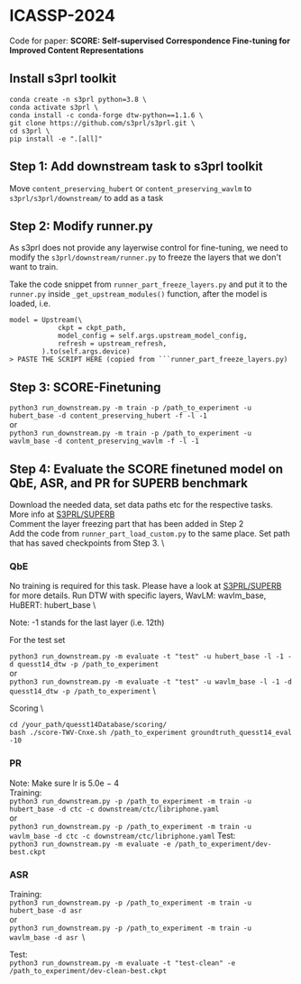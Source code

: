 # ICASSP-2024
Code for paper: **SCORE: Self-supervised Correspondence Fine-tuning for Improved Content Representations**
## Install s3prl toolkit
```
conda create -n s3prl python=3.8 \
conda activate s3prl \
conda install -c conda-forge dtw-python==1.1.6 \
git clone https://github.com/s3prl/s3prl.git \
cd s3prl \
pip install -e ".[all]"
```

## Step 1: Add downstream task to s3prl toolkit

Move ```content_preserving_hubert``` or ```content_preserving_wavlm``` to ```s3prl/s3prl/downstream/``` to add as a task

## Step 2: Modify runner.py
As s3prl does not provide any layerwise control for fine-tuning, we need to modify the ```s3prl/downstream/runner.py``` to freeze the layers that we don't want to train.

Take the code snippet from ```runner_part_freeze_layers.py``` and put it to the ```runner.py``` inside ```_get_upstream_modules()``` function, after the model is loaded, i.e.  

```
model = Upstream(\
            ckpt = ckpt_path,
            model_config = self.args.upstream_model_config,
            refresh = upstream_refresh,
        ).to(self.args.device)
> PASTE THE SCRIPT HERE (copied from ```runner_part_freeze_layers.py)
```

## Step 3: SCORE-Finetuning
```python3 run_downstream.py -m train -p /path_to_experiment -u hubert_base -d content_preserving_hubert -f -l -1``` \
or \
```python3 run_downstream.py -m train -p /path_to_experiment -u wavlm_base -d content_preserving_wavlm -f -l -1``` 

## Step 4: Evaluate the SCORE finetuned model on QbE, ASR, and PR for SUPERB benchmark
Download the needed data, set data paths etc for the respective tasks. More info at [S3PRL/SUPERB](https://github.com/s3prl/s3prl/blob/main/s3prl/downstream/docs/superb.md) \
Comment the layer freezing part that has been added in Step 2 \
Add the code from ```runner_part_load_custom.py``` to the same place. Set path that has saved checkpoints from Step 3. \

### QbE
No training is required for this task. Please have a look at [S3PRL/SUPERB](https://github.com/s3prl/s3prl/blob/main/s3prl/downstream/docs/superb.md) for more details.
Run DTW with specific layers, WavLM: wavlm_base, HuBERT: hubert_base \

Note: -1 stands for the last layer (i.e. 12th)

For the test set

```python3 run_downstream.py -m evaluate -t "test" -u hubert_base -l -1 -d quesst14_dtw -p /path_to_experiment ``` \
or \
```python3 run_downstream.py -m evaluate -t "test" -u wavlm_base -l -1 -d quesst14_dtw -p /path_to_experiment``` \ 

Scoring \
```
cd /your_path/quesst14Database/scoring/
bash ./score-TWV-Cnxe.sh /path_to_experiment groundtruth_quesst14_eval -10
```

### PR
Note: Make sure lr is 5.0e − 4 \
Training: \
```python3 run_downstream.py -p /path_to_experiment -m train -u hubert_base -d ctc -c downstream/ctc/libriphone.yaml``` \
or \
```python3 run_downstream.py -p /path_to_experiment -m train -u wavlm_base -d ctc -c downstream/ctc/libriphone.yaml```
Test: \
```python3 run_downstream.py -m evaluate -e /path_to_experiment/dev-best.ckpt```

### ASR
Training: \
```python3 run_downstream.py -p /path_to_experiment -m train -u hubert_base -d asr``` \
or \
```python3 run_downstream.py -p /path_to_experiment -m train -u wavlm_base -d asr ```\

Test: \
```python3 run_downstream.py -m evaluate -t "test-clean" -e /path_to_experiment/dev-clean-best.ckpt``` 
